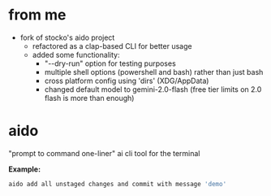 # from me
- fork of stocko's aido project
    - refactored as a clap-based CLI for better usage
    - added some functionality:
        - "--dry-run" option for testing purposes
        - multiple shell options (powershell and bash) rather than just bash
        - cross platform config using 'dirs' (XDG/AppData)
        - changed default model to gemini-2.0-flash (free tier limits on 2.0 flash is more than enough)

# aido
"prompt to command one-liner" ai cli tool for the terminal

**Example:**
```bash
aido add all unstaged changes and commit with message 'demo'
```
